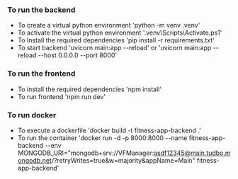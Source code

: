 ### To run the backend
- To create a virtual python environment
'python -m venv .venv'
- To activate the virtual python environment
'.venv\Scripts\Activate.ps1'
- To Install the required dependencies
'pip install -r requirements.txt'
- To start backend
'uvicorn main:app --reload' or 'uvicorn main:app --reload --host 0.0.0.0 --port 8000'

### To run the frontend
- To install the required dependencies
'npm install'
- To run frontend
'npm run dev'


### To run docker
- To execute a dockerfile
'docker build -t fitness-app-backend .'
- To run the container
'docker run -d -p 8000:8000 --name fitness-app-backend --env MONGODB_URI="mongodb+srv://VFManager:asdf12345@main.tudbo.mongodb.net/?retryWrites=true&w=majority&appName=Main" fitness-app-backend'